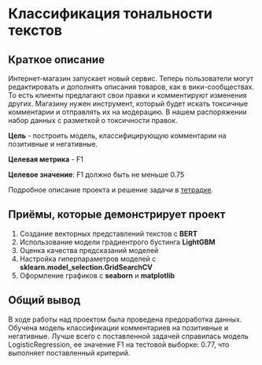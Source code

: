 # Классификация тональности текстов

## Краткое описание
Интернет-магазин запускает новый сервис. Теперь пользователи могут редактировать и дополнять 
описания товаров, как в вики-сообществах. То есть клиенты предлагают свои правки и 
комментируют изменения других. Магазину нужен инструмент, который будет искать токсичные 
комментарии и отправлять их на модерацию. В нашем распоряжении набор данных с разметкой о токсичности правок.

**Цель** - построить модель, классифицирующую комментарии на позитивные и негативные.

**Целевая метрика** - F1

**Целевое значение**: F1 должно быть не меньше 0.75

Подробное описание проекта и решение задачи в 
[тетрадке](/project13.ipynb).


## Приёмы, которые демонстрирует проект
1. Создание векторных представлений текстов с **BERT**
2. Использование модели градиентрого бустинга **LightGBM**
3. Оценка качества предсказаний моделей
4. Настройка гиперпараметров моделей с **sklearn.model_selection.GridSearchCV**
5. Оформление графиков с **seaborn** и **matplotlib**

## Общий вывод

В ходе работы над проектом была проведена предоработка данных. Обучена модель классификации комментариев на позитивные и негативные. Лучше всего с поставленной задачей справилась модель LogisticRegression, ее значение F1 на тестовой выборке: 0.77, что выполняет поставленный критерий.
